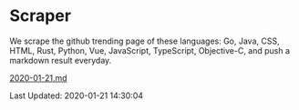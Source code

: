 # Scraper

We scrape the github trending page of these languages: Go, Java, CSS, HTML, Rust, Python, Vue, JavaScript, TypeScript, Objective-C, and push a markdown result everyday.

[2020-01-21.md](https://github.com/yangwenmai/Scraper/blob/master/2020-01-21.md)

Last Updated: 2020-01-21 14:30:04